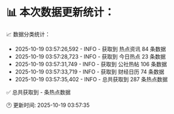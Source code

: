 📊 本次数据更新统计：
==========================

📈 数据分类统计：
- 2025-10-19 03:57:26,592 - INFO - 获取到 热点资讯 84 条数据
- 2025-10-19 03:57:28,723 - INFO - 获取到 今日热点 23 条数据
- 2025-10-19 03:57:31,749 - INFO - 获取到 公社热帖 106 条数据
- 2025-10-19 03:57:33,719 - INFO - 获取到 财经日历 74 条数据
- 2025-10-19 03:57:35,402 - INFO - 总共获取到 287 条热点数据

✅ 总共获取到 - 条热点数据

🕐 更新时间: 2025-10-19 03:57:35
